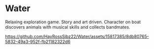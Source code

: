 # Water
Relaxing exploration game. Story and art driven. Character on boat discovers animals with musical skills and collects bandmates.


https://github.com/HayRossSibz22/Water/assets/15817385/8db80765-5832-49a3-952f-fb21182322d6

